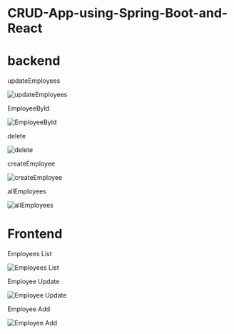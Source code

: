 # CRUD-App-using-Spring-Boot-and-React

# backend

updateEmployees

![updateEmployees](https://github.com/zchen52/Spring-Boot-Angular-CRUD/assets/32522817/956b08a2-3197-419b-aa5b-71196901fd0d)

EmployeeById

![EmployeeById](https://github.com/zchen52/Spring-Boot-Angular-CRUD/assets/32522817/8445c46d-447b-48f4-910b-af94e2961cf7)

delete

![delete](https://github.com/zchen52/Spring-Boot-Angular-CRUD/assets/32522817/284ff6ac-a932-4547-afe1-84412d071f36)

createEmployee

![createEmployee](https://github.com/zchen52/Spring-Boot-Angular-CRUD/assets/32522817/a0bb6363-f9f7-48f1-b765-5610c70353f0)

allEmployees

![allEmployees](https://github.com/zchen52/Spring-Boot-Angular-CRUD/assets/32522817/4d0f33ee-2d2d-4b28-8f9e-94dfef6bfa78)

# Frontend

Employees List

![Employees List](https://github.com/zchen52/CRUD-App-using-Spring-Boot-and-React/assets/32522817/6d71bc94-b887-4f65-a9eb-8f19ae85f9c9)

Employee Update

![Employee Update](https://github.com/zchen52/CRUD-App-using-Spring-Boot-and-React/assets/32522817/ecc0f121-7cc4-4fd5-88ad-b27273ac01b3)

Employee Add

![Employee Add](https://github.com/zchen52/CRUD-App-using-Spring-Boot-and-React/assets/32522817/eb016c0e-8370-4501-84a1-013b153da627)
